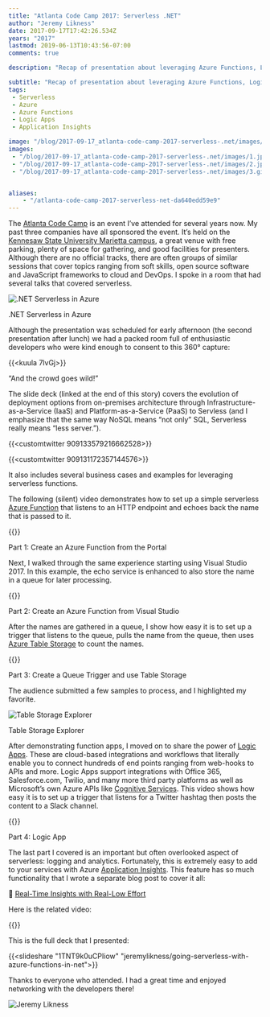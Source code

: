 ```yaml
---
title: "Atlanta Code Camp 2017: Serverless .NET"
author: "Jeremy Likness"
date: 2017-09-17T17:42:26.534Z
years: "2017"
lastmod: 2019-06-13T10:43:56-07:00
comments: true

description: "Recap of presentation about leveraging Azure Functions, Logic Apps, and Application Insights for .NET Serverless applications."

subtitle: "Recap of presentation about leveraging Azure Functions, Logic Apps, and Application Insights for .NET Serverless applications."
tags:
 - Serverless 
 - Azure 
 - Azure Functions 
 - Logic Apps 
 - Application Insights 

image: "/blog/2017-09-17_atlanta-code-camp-2017-serverless-.net/images/1.jpeg" 
images:
 - "/blog/2017-09-17_atlanta-code-camp-2017-serverless-.net/images/1.jpeg" 
 - "/blog/2017-09-17_atlanta-code-camp-2017-serverless-.net/images/2.jpeg" 
 - "/blog/2017-09-17_atlanta-code-camp-2017-serverless-.net/images/3.gif" 


aliases:
    - "/atlanta-code-camp-2017-serverless-net-da640edd59e9"
---
```


The [Atlanta Code Camp](https://www.atlantacodecamp.com) is an event I’ve attended for several years now. My past three companies have all sponsored the event. It’s held on the [Kennesaw State University Marietta campus](http://www.kennesaw.edu/maps/), a great venue with free parking, plenty of space for gathering, and good facilities for presenters. Although there are no official tracks, there are often groups of similar sessions that cover topics ranging from soft skills, open source software and JavaScript frameworks to cloud and DevOps. I spoke in a room that had several talks that covered serverless.

![.NET Serverless in Azure](/blog/2017-09-17_atlanta-code-camp-2017-serverless-.net/images/1.jpeg)
<figcaption>.NET Serverless in Azure</figcaption>

Although the presentation was scheduled for early afternoon (the second presentation after lunch) we had a packed room full of enthusiastic developers who were kind enough to consent to this 360° capture:

{{<kuula 7lvGj>}}
<figcaption>“And the crowd goes wild!”</figcaption>

The slide deck (linked at the end of this story) covers the evolution of deployment options from on-premises architecture through Infrastructure-as-a-Service (IaaS) and Platform-as-a-Service (PaaS) to Servless (and I emphasize that the same way NoSQL means “not only” SQL, Serverless really means “less server.”).

{{<customtwitter 909133579216662528>}}

{{<customtwitter 909131172357144576>}}

It also includes several business cases and examples for leveraging serverless functions.

The following (silent) video demonstrates how to set up a simple serverless [Azure Function](https://docs.microsoft.com/en-us/azure/azure-functions/functions-overview?utm_source=jeliknes&utm_medium=blog&utm_campaign=atlcodecode&WT.mc_id=atlcodecamp-blog-jeliknes) that listens to an HTTP endpoint and echoes back the name that is passed to it.

{{<youtube uuu6ZTsKgG8>}}
<figcaption>Part 1: Create an Azure Function from the Portal</figcaption>

Next, I walked through the same experience starting using Visual Studio 2017. In this example, the echo service is enhanced to also store the name in a queue for later processing.

{{<youtube kXPrPvmwd64>}}
<figcaption>Part 2: Create an Azure Function from Visual Studio</figcaption>

After the names are gathered in a queue, I show how easy it is to set up a trigger that listens to the queue, pulls the name from the queue, then uses [Azure Table Storage](https://docs.microsoft.com/en-us/azure/storage/tables/table-storage-overview?utm_source=jeliknes&utm_medium=blog&utm_campaign=atlcodecode&WT.mc_id=atlcodecamp-blog-jeliknes) to count the names.

{{<youtube oUJBa0tPr0Q>}}
<figcaption>Part 3: Create a Queue Trigger and use Table Storage</figcaption>

The audience submitted a few samples to process, and I highlighted my favorite.

![Table Storage Explorer](/blog/2017-09-17_atlanta-code-camp-2017-serverless-.net/images/2.jpeg)
<figcaption>Table Storage Explorer</figcaption>

After demonstrating function apps, I moved on to share the power of [Logic Apps](https://docs.microsoft.com/en-us/azure/logic-apps/logic-apps-overview?utm_source=jeliknes&utm_medium=blog&utm_campaign=atlcodecode&WT.mc_id=atlcodecamp-blog-jeliknes). These are cloud-based integrations and workflows that literally enable you to connect hundreds of end points ranging from web-hooks to APIs and more. Logic Apps support integrations with Office 365, Salesforce.com, Twilio, and many more third party platforms as well as Microsoft’s own Azure APIs like [Cognitive Services](https://docs.microsoft.com/en-us/azure/cognitive-services/?utm_source=jeliknes&utm_medium=blog&utm_campaign=atlcodecode&WT.mc_id=atlcodecamp-blog-jeliknes). This video shows how easy it is to set up a trigger that listens for a Twitter hashtag then posts the content to a Slack channel.

{{<youtube U5x8XJmYqJA>}}
<figcaption>Part 4: Logic App</figcaption>

The last part I covered is an important but often overlooked aspect of serverless: logging and analytics. Fortunately, this is extremely easy to add to your services with Azure [Application Insights](https://docs.microsoft.com/en-us/azure/azure-monitor/overview?utm_source=jeliknes&utm_medium=blog&utm_campaign=atlcodecode&WT.mc_id=atlcodecamp-blog-jeliknes). This feature has so much functionality that I wrote a separate blog post to cover it all:

🔗 [Real-Time Insights with Real-Low Effort](/real-time-insights-with-real-low-effort-7248e90048b1)

Here is the related video:

{{<youtube pxfEVKRwcvI>}}

This is the full deck that I presented:

{{<slideshare "1TNT9k0uCPIiow" "jeremylikness/going-serverless-with-azure-functions-in-net">}}

Thanks to everyone who attended. I had a great time and enjoyed networking with the developers there!

![Jeremy Likness](/blog/2017-09-17_atlanta-code-camp-2017-serverless-.net/images/3.gif)
